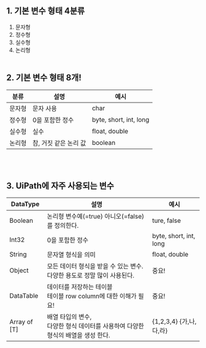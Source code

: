 ## 1. 기본 변수 형태 4분류
1. 문자형
2. 정수형
3. 실수형
4. 논리형
<br><br>
## 2. 기본 변수 형태 8개!
|분류|설명|예시|
|------|---|---|
|문자형|문자 사용|char|
|정수형|0을 포함한 정수|byte, short, int, long|
|실수형|실수|float, double|
|논리형|참, 거짓 같은 논리 값|boolean|

<br><br>
## 3. UiPath에 자주 사용되는 변수
|DataType|설명|예시|
|------|---|---|
|Boolean|논리형 변수예(=true) 아니오(=false)를 정의한다.|ture, false|
|Int32|0을 포함한 정수|byte, short, int, long|
|String|문자열 형식을 의미|float, double|
|Object|모든 데이터 형식을 받을 수 있는 변수.<br>다양한 용도로 정말 많이 사용된다.|중요!|
|DataTable|데이터를 저장하는 테이블 <br>테이블 row column에 대한 이해가 필요!|중요!|
|Array of [T]|배열 타입의 변수, <br>다양한 형식 데이터를 사용하여 다양한 형식의 배열을 생성 한다.|{1,2,3,4}  {가,나,다,라}|
